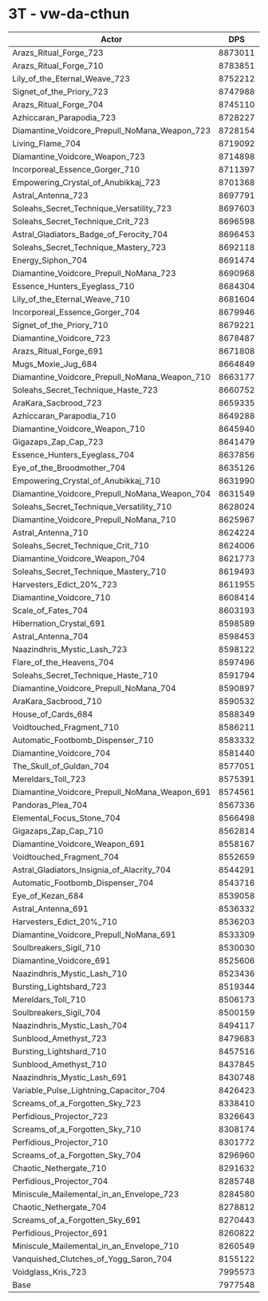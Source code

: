 # 3T - vw-da-cthun
| Actor | DPS | Increase |
|---|:---:|:---:|
|Arazs_Ritual_Forge_723|8873011|11.22%|
|Arazs_Ritual_Forge_710|8783851|10.11%|
|Lily_of_the_Eternal_Weave_723|8752212|9.71%|
|Signet_of_the_Priory_723|8747988|9.66%|
|Arazs_Ritual_Forge_704|8745110|9.62%|
|Azhiccaran_Parapodia_723|8728227|9.41%|
|Diamantine_Voidcore_Prepull_NoMana_Weapon_723|8728154|9.41%|
|Living_Flame_704|8719092|9.30%|
|Diamantine_Voidcore_Weapon_723|8714898|9.24%|
|Incorporeal_Essence_Gorger_710|8711397|9.20%|
|Empowering_Crystal_of_Anubikkaj_723|8701368|9.07%|
|Astral_Antenna_723|8697791|9.03%|
|Soleahs_Secret_Technique_Versatility_723|8697603|9.03%|
|Soleahs_Secret_Technique_Crit_723|8696598|9.01%|
|Astral_Gladiators_Badge_of_Ferocity_704|8696453|9.01%|
|Soleahs_Secret_Technique_Mastery_723|8692118|8.96%|
|Energy_Siphon_704|8691474|8.95%|
|Diamantine_Voidcore_Prepull_NoMana_723|8690968|8.94%|
|Essence_Hunters_Eyeglass_710|8684304|8.86%|
|Lily_of_the_Eternal_Weave_710|8681604|8.83%|
|Incorporeal_Essence_Gorger_704|8679946|8.80%|
|Signet_of_the_Priory_710|8679221|8.80%|
|Diamantine_Voidcore_723|8678487|8.79%|
|Arazs_Ritual_Forge_691|8671808|8.70%|
|Mugs_Moxie_Jug_684|8664849|8.62%|
|Diamantine_Voidcore_Prepull_NoMana_Weapon_710|8663177|8.59%|
|Soleahs_Secret_Technique_Haste_723|8660752|8.56%|
|AraKara_Sacbrood_723|8659335|8.55%|
|Azhiccaran_Parapodia_710|8649288|8.42%|
|Diamantine_Voidcore_Weapon_710|8645940|8.38%|
|Gigazaps_Zap_Cap_723|8641479|8.32%|
|Essence_Hunters_Eyeglass_704|8637856|8.28%|
|Eye_of_the_Broodmother_704|8635126|8.24%|
|Empowering_Crystal_of_Anubikkaj_710|8631990|8.20%|
|Diamantine_Voidcore_Prepull_NoMana_Weapon_704|8631549|8.20%|
|Soleahs_Secret_Technique_Versatility_710|8628024|8.15%|
|Diamantine_Voidcore_Prepull_NoMana_710|8625967|8.13%|
|Astral_Antenna_710|8624224|8.11%|
|Soleahs_Secret_Technique_Crit_710|8624006|8.10%|
|Diamantine_Voidcore_Weapon_704|8621773|8.08%|
|Soleahs_Secret_Technique_Mastery_710|8619493|8.05%|
|Harvesters_Edict_20%_723|8611955|7.95%|
|Diamantine_Voidcore_710|8608414|7.91%|
|Scale_of_Fates_704|8603193|7.84%|
|Hibernation_Crystal_691|8598589|7.78%|
|Astral_Antenna_704|8598453|7.78%|
|Naazindhris_Mystic_Lash_723|8598122|7.78%|
|Flare_of_the_Heavens_704|8597496|7.77%|
|Soleahs_Secret_Technique_Haste_710|8591794|7.70%|
|Diamantine_Voidcore_Prepull_NoMana_704|8590897|7.69%|
|AraKara_Sacbrood_710|8590532|7.68%|
|House_of_Cards_684|8588349|7.66%|
|Voidtouched_Fragment_710|8586211|7.63%|
|Automatic_Footbomb_Dispenser_710|8583332|7.59%|
|Diamantine_Voidcore_704|8581440|7.57%|
|The_Skull_of_Guldan_704|8577051|7.51%|
|Mereldars_Toll_723|8575391|7.49%|
|Diamantine_Voidcore_Prepull_NoMana_Weapon_691|8574561|7.48%|
|Pandoras_Plea_704|8567336|7.39%|
|Elemental_Focus_Stone_704|8566498|7.38%|
|Gigazaps_Zap_Cap_710|8562814|7.34%|
|Diamantine_Voidcore_Weapon_691|8558167|7.28%|
|Voidtouched_Fragment_704|8552659|7.21%|
|Astral_Gladiators_Insignia_of_Alacrity_704|8544291|7.10%|
|Automatic_Footbomb_Dispenser_704|8543716|7.10%|
|Eye_of_Kezan_684|8539058|7.04%|
|Astral_Antenna_691|8536332|7.00%|
|Harvesters_Edict_20%_710|8536203|7.00%|
|Diamantine_Voidcore_Prepull_NoMana_691|8533309|6.97%|
|Soulbreakers_Sigil_710|8530030|6.93%|
|Diamantine_Voidcore_691|8525606|6.87%|
|Naazindhris_Mystic_Lash_710|8523436|6.84%|
|Bursting_Lightshard_723|8519344|6.79%|
|Mereldars_Toll_710|8506173|6.63%|
|Soulbreakers_Sigil_704|8500159|6.55%|
|Naazindhris_Mystic_Lash_704|8494117|6.48%|
|Sunblood_Amethyst_723|8479683|6.29%|
|Bursting_Lightshard_710|8457516|6.02%|
|Sunblood_Amethyst_710|8437845|5.77%|
|Naazindhris_Mystic_Lash_691|8430748|5.68%|
|Variable_Pulse_Lightning_Capacitor_704|8426423|5.63%|
|Screams_of_a_Forgotten_Sky_723|8338410|4.52%|
|Perfidious_Projector_723|8326643|4.38%|
|Screams_of_a_Forgotten_Sky_710|8308174|4.14%|
|Perfidious_Projector_710|8301772|4.06%|
|Screams_of_a_Forgotten_Sky_704|8296960|4.00%|
|Chaotic_Nethergate_710|8291632|3.94%|
|Perfidious_Projector_704|8285748|3.86%|
|Miniscule_Mailemental_in_an_Envelope_723|8284580|3.85%|
|Chaotic_Nethergate_704|8278812|3.78%|
|Screams_of_a_Forgotten_Sky_691|8270443|3.67%|
|Perfidious_Projector_691|8260822|3.55%|
|Miniscule_Mailemental_in_an_Envelope_710|8260549|3.55%|
|Vanquished_Clutches_of_Yogg_Saron_704|8155122|2.23%|
|Voidglass_Kris_723|7995573|0.23%|
|Base|7977548|0.00%|
